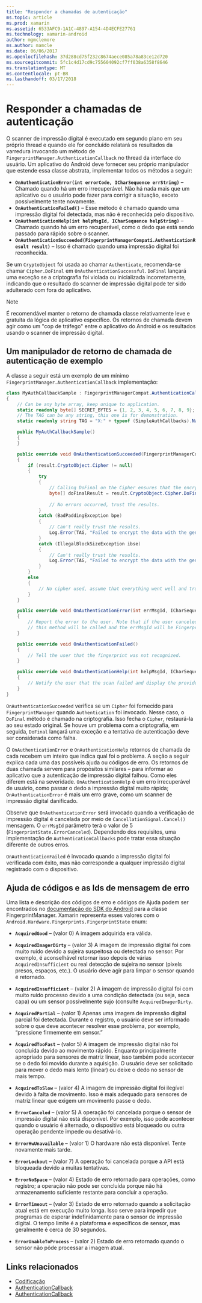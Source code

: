 ```yaml
---
title: "Responder a chamadas de autenticação"
ms.topic: article
ms.prod: xamarin
ms.assetid: 6533AFC9-1A1C-4897-A154-4D4ECFE27761
ms.technology: xamarin-android
author: mgmclemore
ms.author: mamcle
ms.date: 06/06/2017
ms.openlocfilehash: 37d288cd75f232c8674aece085a78a83ce12d720
ms.sourcegitcommit: 5fc1c4d17cd9c755604092cf7ff038a6358f8646
ms.translationtype: MT
ms.contentlocale: pt-BR
ms.lasthandoff: 03/17/2018
---
```

# <a name="responding-to-authentication-callbacks"></a>Responder a chamadas de autenticação

O scanner de impressão digital é executado em segundo plano em seu próprio thread e quando ele for concluído relatará os resultados da varredura invocando um método de `FingerprintManager.AuthenticationCallback` no thread da interface do usuário. Um aplicativo do Android deve fornecer seu próprio manipulador que estende essa classe abstrata, implementar todos os métodos a seguir:

* **`OnAuthenticationError(int errorCode, ICharSequence errString)`** &ndash; Chamado quando há um erro irrecuperável. Não há nada mais que um aplicativo ou o usuário pode fazer para corrigir a situação, exceto possivelmente tente novamente.
* **`OnAuthenticationFailed()`** &ndash; Esse método é chamado quando uma impressão digital foi detectada, mas não é reconhecida pelo dispositivo.
* **`OnAuthenticationHelp(int helpMsgId, ICharSequence helpString)`** &ndash; Chamado quando há um erro recuperável, como o dedo que está sendo passado para rápido sobre o scanner.
* **`OnAuthenticationSucceeded(FingerprintManagerCompati.AuthenticationResult result)`** &ndash; Isso é chamado quando uma impressão digital foi reconhecida.

Se um `CryptoObject` foi usada ao chamar `Authenticate`, recomenda-se chamar `Cipher.DoFinal` em `OnAuthenticationSuccessful`.
`DoFinal` lançará uma exceção se a criptografia foi violada ou inicializada incorretamente, indicando que o resultado do scanner de impressão digital pode ter sido adulterado com fora do aplicativo.


> [!NOTE]
> É recomendável manter o retorno de chamada classe relativamente leve e gratuita da lógica de aplicativo específico. Os retornos de chamada devem agir como um "cop de tráfego" entre o aplicativo do Android e os resultados usando o scanner de impressão digital.

## <a name="a-sample-authentication-callback-handler"></a>Um manipulador de retorno de chamada de autenticação de exemplo

A classe a seguir está um exemplo de um mínimo `FingerprintManager.AuthenticationCallback` implementação: 

```csharp
class MyAuthCallbackSample : FingerprintManagerCompat.AuthenticationCallback
{
    // Can be any byte array, keep unique to application.
    static readonly byte[] SECRET_BYTES = {1, 2, 3, 4, 5, 6, 7, 8, 9};
    // The TAG can be any string, this one is for demonstration.
    static readonly string TAG = "X:" + typeof (SimpleAuthCallbacks).Name;

    public MyAuthCallbackSample()
    {
    }

    public override void OnAuthenticationSucceeded(FingerprintManagerCompat.AuthenticationResult result)
    {
        if (result.CryptoObject.Cipher != null) 
        {
            try
            {
                // Calling DoFinal on the Cipher ensures that the encryption worked.
                byte[] doFinalResult = result.CryptoObject.Cipher.DoFinal(SECRET_BYTES);
    
                // No errors occurred, trust the results.              
            }
            catch (BadPaddingException bpe)
            {
                // Can't really trust the results.
                Log.Error(TAG, "Failed to encrypt the data with the generated key." + bpe);
            }
            catch (IllegalBlockSizeException ibse)
            {
                // Can't really trust the results.
                Log.Error(TAG, "Failed to encrypt the data with the generated key." + ibse);
            }
        }
        else
        {
            // No cipher used, assume that everything went well and trust the results.
        }
    }

    public override void OnAuthenticationError(int errMsgId, ICharSequence errString)
    {
        // Report the error to the user. Note that if the user canceled the scan,
        // this method will be called and the errMsgId will be FingerprintState.ErrorCanceled.
    }

    public override void OnAuthenticationFailed()
    {
        // Tell the user that the fingerprint was not recognized.
    }

    public override void OnAuthenticationHelp(int helpMsgId, ICharSequence helpString)
    {
        // Notify the user that the scan failed and display the provided hint.
    }
}
```

`OnAuthenticationSucceeded` verifica se um `Cipher` foi fornecido para `FingerprintManager` quando `Authentication` foi invocado. Nesse caso, o `DoFinal` método é chamado na criptografia. Isso fecha o `Cipher`, restaurá-la ao seu estado original. Se houve um problema com a criptografia, em seguida, `DoFinal` lançará uma exceção e a tentativa de autenticação deve ser considerada como falha.

O `OnAuthenticationError` e `OnAuthenticationHelp` retornos de chamada de cada recebem um inteiro que indica qual foi o problema. A seção a seguir explica cada uma das possíveis ajuda ou códigos de erro. Os retornos de duas chamada servem para propósitos similares &ndash; para informar ao aplicativo que a autenticação de impressão digital falhou. Como eles diferem está na severidade. `OnAuthenticationHelp` é um erro irrecuperável de usuário, como passar o dedo a impressão digital muito rápida; `OnAuthenticationError` é mais um erro grave, como um scanner de impressão digital danificado.

Observe que `OnAuthenticationError` será invocado quando a verificação de impressão digital é cancelada por meio de `CancellationSignal.Cancel()` mensagem. O `errMsgId` parâmetro terá o valor de 5 (`FingerprintState.ErrorCanceled`). Dependendo dos requisitos, uma implementação de `AuthenticationCallbacks` pode tratar essa situação diferente de outros erros. 

`OnAuthenticationFailed` é invocado quando a impressão digital foi verificada com êxito, mas não corresponde a qualquer impressão digital registrado com o dispositivo. 

## <a name="help-codes-and-error-message-ids"></a>Ajuda de códigos e as Ids de mensagem de erro 

Uma lista e descrição dos códigos de erro e códigos de Ajuda podem ser encontrados no [documentação do SDK do Android](http://developer.android.com/reference/android/hardware/fingerprint/FingerprintManager.html#FINGERPRINT_ACQUIRED_GOOD) para a classe FingerprintManager. Xamarin representa esses valores com o `Android.Hardware.Fingerprints.FingerprintState` enum:


-   **`AcquiredGood`** &ndash; (valor 0) A imagem adquirida era válida.


-   **`AcquiredImagerDirty`** &ndash; (valor 3) A imagem de impressão digital foi com muito ruído devido a sujeira suspeitosa ou detectada no sensor. Por exemplo, é aconselhável retornar isso depois de várias `AcquiredInsufficient` ou real detecção de sujeira no sensor (pixels presos, espaços, etc.). O usuário deve agir para limpar o sensor quando é retornado.


-   **`AcquiredInsufficient`** &ndash; (valor 2) A imagem de impressão digital foi com muito ruído processo devido a uma condição detectada (ou seja, seca capa) ou um sensor possivelmente sujo (consulte `AcquiredImagerDirty`.



-   **`AcquiredPartial`** &ndash; (valor 1) Apenas uma imagem de impressão digital parcial foi detectada. Durante o registro, o usuário deve ser informado sobre o que deve acontecer resolver esse problema, por exemplo, &ldquo;pressione firmemente em sensor.&rdquo;



-   **`AcquiredTooFast`** &ndash; (valor 5) A imagem de impressão digital não foi concluída devido ao movimento rápido. Enquanto principalmente apropriado para sensores de matriz linear, isso também pode acontecer se o dedo foi movido durante a aquisição. O usuário deve ser solicitado para mover o dedo mais lento (linear) ou deixe o dedo no sensor de mais tempo.




-   **`AcquiredToSlow`** &ndash; (valor 4) A imagem de impressão digital foi ilegível devido à falta de movimento. Isso é mais adequado para sensores de matriz linear que exigem um movimento passe o dedo.



-   **`ErrorCanceled`** &ndash; (valor 5) A operação foi cancelada porque o sensor de impressão digital não está disponível. Por exemplo, isso pode acontecer quando o usuário é alternado, o dispositivo está bloqueado ou outra operação pendente impede ou desativá-lo.



-   **`ErrorHwUnavailable`** &ndash; (valor 1) O hardware não está disponível. Tente novamente mais tarde.




-   **`ErrorLockout`** &ndash; (valor 7) A operação foi cancelada porque a API está bloqueada devido a muitas tentativas.




-   **`ErrorNoSpace`** &ndash; (valor 4) Estado de erro retornado para operações, como registro; a operação não pode ser concluída porque não há armazenamento suficiente restante para concluir a operação.



-   **`ErrorTimeout`** &ndash; (valor 3) Estado de erro retornado quando a solicitação atual está em execução muito longa. Isso serve para impedir que programas de esperar indefinidamente para o sensor de impressão digital. O tempo limite é a plataforma e específicos de sensor, mas geralmente é cerca de 30 segundos.



-   **`ErrorUnableToProcess`** &ndash; (valor 2) Estado de erro retornado quando o sensor não pôde processar a imagem atual.



## <a name="related-links"></a>Links relacionados

- [Codificação](https://docs.oracle.com/javase/7/docs/api/javax/crypto/Cipher.html)
- [AuthenticationCallback](http://developer.android.com/reference/android/hardware/fingerprint/FingerprintManager.AuthenticationCallback.html)
- [AuthenticationCallback](http://developer.android.com/reference/android/support/v4/hardware/fingerprint/FingerprintManagerCompat.AuthenticationCallback.html)
